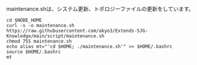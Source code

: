 maintenance.shは、システム更新、トポロジーファイルの更新をしています。
```console
cd $NODE_HOME
curl -s -o maintenance.sh https://raw.githubusercontent.com/akyo3/Extends-SJG-Knowledge/main/script/maintenance.sh
chmod 755 maintenance.sh 
echo alias mt="'cd $HOME; ./maintenance.sh'" >> $HOME/.bashrc
source $HOME/.bashrc
mt
```
